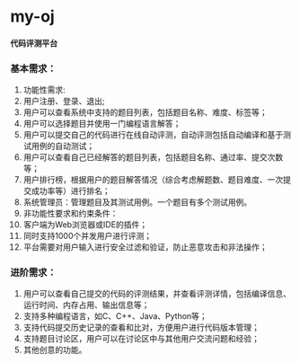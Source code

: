 # my-oj

#### 代码评测平台

### 基本需求：

1.	功能性需求:
  1.	用户注册、登录、退出;
  2.	用户可以查看系统中支持的题目列表，包括题目名称、难度、标签等；
  3.	用户可以选择题目并使用一门编程语言解答；
  4.	用户可以提交自己的代码进行在线自动评测，自动评测包括自动编译和基于测试用例的自动测试；
  5.	用户可以查看自己已经解答的题目列表，包括题目名称、通过率、提交次数等；
  6.	用户排行榜，根据用户的题目解答情况（综合考虑解题数、题目难度、一次提交成功率等）进行排名；
  7.	系统管理员：管理题目及其测试用例。一个题目有多个测试用例。
  8.	非功能性要求和约束条件：
  9.	客户端为Web浏览器或IDE的插件；
  10.	同时支持1000个并发用户进行评测；
  11.	平台需要对用户输入进行安全过滤和验证，防止恶意攻击和非法操作；

### 进阶需求：

1.	用户可以查看自己提交的代码的评测结果，并查看评测详情，包括编译信息、运行时间、内存占用、输出信息等；
2.	支持多种编程语言，如C、C++、Java、Python等；
3.	支持代码提交历史记录的查看和比对，方便用户进行代码版本管理；
4.	支持题目讨论区，用户可以在讨论区中与其他用户交流问题和经验；
5.	其他创意的功能。
